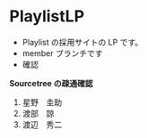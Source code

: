 # PlaylistLP

- Playlist の採用サイトの LP です。
- member ブランチです
- 確認

**Sourcetree の疎通確認**

1.  星野　圭助
2.  渡部　諒
3.  渡辺　秀二
